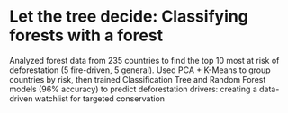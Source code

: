 # Let the tree decide: Classifying forests with a forest
Analyzed forest data from 235 countries to find the top 10 most at risk of deforestation (5 fire-driven, 5 general). Used PCA + K-Means to group countries by risk, then trained Classification Tree and Random Forest models (96% accuracy) to predict deforestation drivers: creating a data-driven watchlist for targeted conservation
